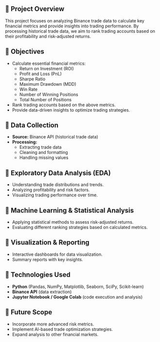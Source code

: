 ## 📌 Project Overview
This project focuses on analyzing Binance trade data to calculate key financial metrics and provide insights into trading performance. By processing historical trade data, we aim to rank trading accounts based on their profitability and risk-adjusted returns.

## 📌 Objectives
- Calculate essential financial metrics:
  - Return on Investment (ROI)
  - Profit and Loss (PnL)
  - Sharpe Ratio
  - Maximum Drawdown (MDD)
  - Win Rate
  - Number of Winning Positions
  - Total Number of Positions
- Rank trading accounts based on the above metrics.
- Provide data-driven insights to optimize trading strategies.

## 📌 Data Collection
- **Source:** Binance API (historical trade data)
- **Processing:**
  - Extracting trade data
  - Cleaning and formatting
  - Handling missing values

## 📌 Exploratory Data Analysis (EDA)
- Understanding trade distributions and trends.
- Analyzing profitability and risk factors.
- Visualizing trading performance over time.

## 📌 Machine Learning & Statistical Analysis
- Applying statistical methods to assess risk-adjusted returns.
- Evaluating different ranking strategies based on calculated metrics.

## 📌 Visualization & Reporting
- Interactive dashboards for data visualization.
- Summary reports with key insights.

## 📌 Technologies Used
- **Python** (Pandas, NumPy, Matplotlib, Seaborn, SciPy, Scikit-learn)
- **Binance API** (data extraction)
- **Jupyter Notebook / Google Colab** (code execution and analysis)

## 📌 Future Scope
- Incorporate more advanced risk metrics.
- Implement AI-based trade optimization strategies.
- Expand analysis to other financial markets.

